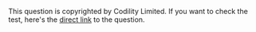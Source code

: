 This question is copyrighted by Codility Limited. If you want to check the test, here's the [direct link](https://app.codility.com/programmers/lessons/3-time_complexity/tape_equilibrium/) to the question.
